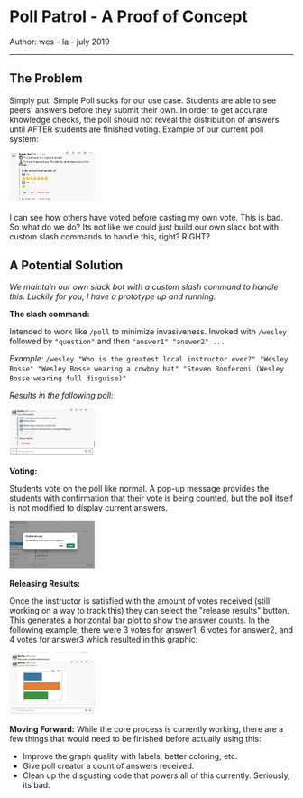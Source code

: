 # Poll Patrol - A Proof of Concept
Author: wes - la - july 2019
___

## The Problem
Simply put: Simple Poll sucks for our use case. Students are able to see peers' answers before they submit their own. In order to get accurate knowledge checks, the poll should not reveal the distribution of answers until AFTER students are finished voting. Example of our current poll system:

<img src="assets/sp_bad.png" style="max-width:30%">  

I can see how others have voted before casting my own vote. This is bad. So what do we do? Its not like we could just build our own slack bot with custom slash commands to handle this, right? RIGHT?
<br>

## A Potential Solution

_We maintain our own slack bot with a custom slash command to handle this. Luckily for you, I have a prototype up and running:_

**The slash command:**  

Intended to work like `/poll` to minimize invasiveness. Invoked with `/wesley` followed by `"question"` and then `"answer1" "answer2" ...` 

*Example:* `/wesley "Who is the greatest local instructor ever?" "Wesley Bosse" "Wesley Bosse wearing a cowboy hat" "Steven Bonferoni (Wesley Bosse wearing full disguise)"`

*Results in the following poll:*

<img src="assets/sample_poll.png" style="max-width:30%"> 
<br>  

**Voting:**

Students vote on the poll like normal. A pop-up message provides the students with confirmation that their vote is being counted, but the poll itself is not modified to display current answers. 

<img src="assets/confirm_vote.png" style="max-width:30%"> 
<br>

**Releasing Results:**

Once the instructor is satisfied with the amount of votes received (still working on a way to track this) they can select the "release results" button. This generates a horizontal bar plot to show the answer counts. In the following example, there were 3 votes for answer1, 6 votes for answer2, and 4 votes for answer3 which resulted in this graphic:

<img src="assets/results.png" style="max-width:30%"> 
<br>

**Moving Forward:**
While the core process is currently working, there are a few things that would need to be finished before actually using this:
- Improve the graph quality with labels, better coloring, etc.
- Give poll creator a count of answers received.
- Clean up the disgusting code that powers all of this currently. Seriously, its bad. 